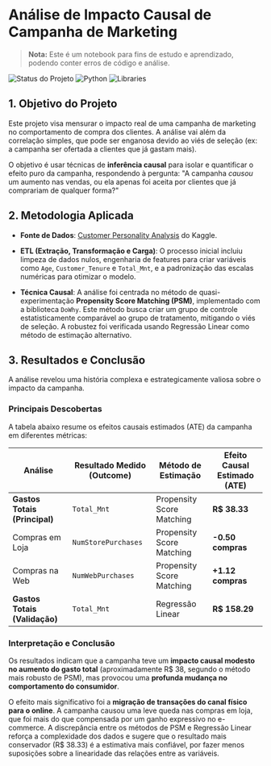 # Análise de Impacto Causal de Campanha de Marketing

> **Nota:** Este é um notebook para fins de estudo e aprendizado, podendo conter erros de código e análise.

![Status do Projeto](https://img.shields.io/badge/status-concluído-brightgreen)
![Python](https://img.shields.io/badge/Python-3.9%2B-blue)
![Libraries](https://img.shields.io/badge/libraries-pandas%2C%20dowhy%2C%20scikit--learn-orange)

## 1. Objetivo do Projeto

Este projeto visa mensurar o impacto real de uma campanha de marketing no comportamento de compra dos clientes. A análise vai além da correlação simples, que pode ser enganosa devido ao viés de seleção (ex: a campanha ser ofertada a clientes que já gastam mais).

O objetivo é usar técnicas de **inferência causal** para isolar e quantificar o efeito puro da campanha, respondendo à pergunta: "A campanha *causou* um aumento nas vendas, ou ela apenas foi aceita por clientes que já comprariam de qualquer forma?"

## 2. Metodologia Aplicada

* **Fonte de Dados**: [Customer Personality Analysis](https://www.kaggle.com/datasets/imakash3011/customer-personality-analysis) do Kaggle.

* **ETL (Extração, Transformação e Carga)**: O processo inicial incluiu limpeza de dados nulos, engenharia de features para criar variáveis como `Age`, `Customer_Tenure` e `Total_Mnt`, e a padronização das escalas numéricas para otimizar o modelo.

* **Técnica Causal**: A análise foi centrada no método de quasi-experimentação **Propensity Score Matching (PSM)**, implementado com a biblioteca `DoWhy`. Este método busca criar um grupo de controle estatisticamente comparável ao grupo de tratamento, mitigando o viés de seleção. A robustez foi verificada usando Regressão Linear como método de estimação alternativo.

## 3. Resultados e Conclusão

A análise revelou uma história complexa e estrategicamente valiosa sobre o impacto da campanha.

### Principais Descobertas

A tabela abaixo resume os efeitos causais estimados (ATE) da campanha em diferentes métricas:

| Análise                        | Resultado Medido (Outcome) | Método de Estimação       | Efeito Causal Estimado (ATE) |
| ------------------------------ | -------------------------- | ------------------------- | ---------------------------- |
| **Gastos Totais (Principal)** | `Total_Mnt`                | Propensity Score Matching | **R$ 38.33** |
| Compras em Loja                | `NumStorePurchases`        | Propensity Score Matching | **-0.50 compras** |
| Compras na Web                 | `NumWebPurchases`          | Propensity Score Matching | **+1.12 compras** |
| **Gastos Totais (Validação)** | `Total_Mnt`                | Regressão Linear          | **R$ 158.29** |

### Interpretação e Conclusão

Os resultados indicam que a campanha teve um **impacto causal modesto no aumento do gasto total** (aproximadamente R$ 38, segundo o método mais robusto de PSM), mas provocou uma **profunda mudança no comportamento do consumidor**.

O efeito mais significativo foi a **migração de transações do canal físico para o online**. A campanha causou uma leve queda nas compras em loja, que foi mais do que compensada por um ganho expressivo no e-commerce. A discrepância entre os métodos de PSM e Regressão Linear reforça a complexidade dos dados e sugere que o resultado mais conservador (R$ 38.33) é a estimativa mais confiável, por fazer menos suposições sobre a linearidade das relações entre as variáveis.